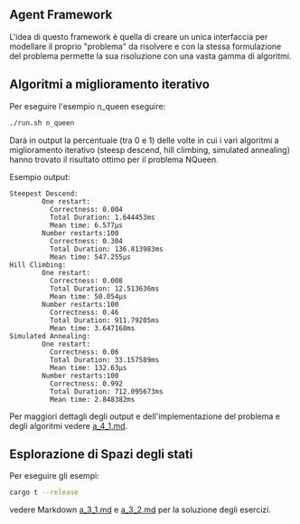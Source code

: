 ## Agent Framework

L'idea di questo framework è quella di creare un unica interfaccia per modellare
il proprio "problema" da risolvere e con la stessa formulazione del problema
permette la sua risoluzione con una vasta gamma di algoritmi.

## Algoritmi a miglioramento iterativo

Per eseguire l'esempio n_queen eseguire:

```bash
./run.sh n_queen
```

Darà in output la percentuale (tra 0 e 1) delle volte in cui i vari algoritmi a miglioramento iterativo  (steesp descend, hill climbing, simulated annealing) hanno trovato il risultato ottimo per il problema NQueen.

Esempio output:

```
Steepest Descend:
        One restart:
          Correctness: 0.004
          Total Duration: 1.644453ms
          Mean time: 6.577µs
        Number restarts:100
          Correctness: 0.304
          Total Duration: 136.813983ms
          Mean time: 547.255µs
Hill Climbing:
        One restart:
          Correctness: 0.008
          Total Duration: 12.513636ms
          Mean time: 50.054µs
        Number restarts:100
          Correctness: 0.46
          Total Duration: 911.79205ms
          Mean time: 3.647168ms
Simulated Annealing:
        One restart:
          Correctness: 0.06
          Total Duration: 33.157589ms
          Mean time: 132.63µs
        Number restarts:100
          Correctness: 0.992
          Total Duration: 712.095673ms
          Mean time: 2.848382ms
```

Per maggiori dettagli degli output e dell'implementazione del problema e degli algoritmi
vedere [a_4_1.md](a_4_1.md).

## Esplorazione di Spazi degli stati

Per eseguire gli esempi:

```bash
cargo t --release
```


vedere Markdown [a_3_1.md](a_3_1.md) e [a_3_2.md](a_3_2.md) per la soluzione degli esercizi.

